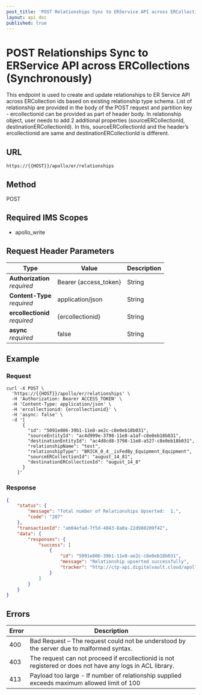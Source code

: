 ```yaml
---
post_title: 'POST Relationships Sync to ERService API across ERCollections (Synchronously)'
layout: api_doc
published: true
---
```

# POST Relationships Sync to ERService API across ERCollections (Synchronously)

This endpoint is used to create and update relationships to ER Service API across ERCollection ids based on existing relationship type schema. List of relationship are provided in the body of the POST request and partition key - ercollectionid can be provided as part of header body.
In relationship object, user needs to add 2 additional properties (sourceERCollectionId, destinationERCollectionId). In this, sourceERCollectionId and the header’s ercollectionid are same and destinationERCollectionId is different.

## URL

`https://{{HOST}}/apollo/er/relationships`

## Method

<div class="post">POST</div>

## Required IMS Scopes

* apollo_write

## Request Header Parameters

|Type|Value|Description|
|---|---|---|
|**Authorization** <br>*required*|Bearer {access_token}|String|
|**Content-Type** <br>*required*|application/json|String|
|**ercollectionid** <br>*required*|{ercollectionid}|String|
|**async** <br>*required*|false|String|

## Example

### Request

```shell
curl -X POST \
  'https://{{HOST}}/apollo/er/relationships' \
  -H 'Authorization: Bearer ACCESS_TOKEN' \
  -H 'Content-Type: application/json' \
  -H 'ercollectionid: {ercollectionid}' \
  -H 'async: false' \
  -d '[
	  {
		"id": "5091e806-39b1-11e8-ae2c-c8e0eb18b031",
		"sourceEntityId": "ac4d999e-3798-11e8-a1af-c8e0eb18b031",
		"destinationEntityId": "ac4d8cd8-3798-11e8-a527-c8e0eb18b031",    
		"relationshipName": "test",
		"relationshipType": "BRICK_0_4__isFedBy_Equipment_Equipment",
		"sourceERCollectionId": "august_14_81",
		"destinationERCollectionId": "august_14_8"
	  }
	]'
```	

### Response

```json
{
    "status": {
        "message": "Total number of Relationships Upserted:  1.",
        "code": "207"
    },
    "transactionId": "ab04efad-7f5d-4043-8a0a-22d980209f42",
    "data": {
        "responses": {
            "success": [
                {
                    "id": "5091e806-39b1-11e8-ae2c-c8e0eb18b031",
                    "message": "Relationship upserted successfully",
                    "tracker": "http://ctp-api.digitalvault.cloud/apollo/status/logs?relationshipid=5091e806-39b1-11e8-ae2c-c8e0eb18b031&transactionid=ab04efad-7f5d-4043-8a0a-22d980209f42"
                }
            ]
        }
    }
}
```

## Errors

|Error|Description|
|---|---|
|400|Bad Request – The request could not be understood by the server due to malformed syntax.|
|403|The request can not proceed if ercollectionid is not registered or does not have any logs in ACL library.|
|413|Payload too large - If number of relationship supplied exceeds maximum allowed limit of 100|
